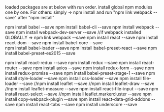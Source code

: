 loaded packages are at below with run order.
install global npm modules one by one. For others: simply => npm install
and run "npm link webpack --save" after "npm install"

npm install babel --save
npm install babel-cli --save
npm install webpack --save
npm install webpack-dev-server --save
//if webpack installed GLOBALLY => npm link webpack --save
npm install react --save
npm install react-dom --save
npm install babel-core --save     
npm install babel-loader --save
npm install babel-preset-react --save
npm install babel-preset-es2015 --save

npm install react-redux --save
npm install redux --save
npm install react-router --save
npm install axios --save
npm install redux-form --save
npm install redux-promise --save
npm install babel-preset-stage-1 --save
npm install style-loader --save
npm install css-loader --save
npm install file-loader --save
//npm install leaflet --save
//npm install leaflet-draw --save
//npm install leaflet-measure --save
npm install react-file-input --save
npm install react-select --save
//npm install leaflet.markercluster --save
npm install copy-webpack-plugin --save
npm install react-data-grid-addons --save
npm install react-tabs --save
npm install underscore --save